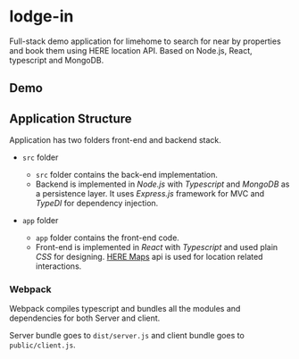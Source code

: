 # lodge-in

Full-stack demo application for limehome to search for near by properties and book them using HERE location API. Based on Node.js, React, typescript and MongoDB.

## Demo


## Application Structure

Application has two folders front-end and backend stack.

- `src` folder
  - `src` folder contains the back-end implementation.
  - Backend is implemented in _Node.js_ with _Typescript_ and _MongoDB_ as a persistence layer. It uses _Express.js_ framework for MVC and _TypeDI_ for dependency injection.

- `app` folder
  - `app` folder contains the front-end code.
  - Front-end is implemented in *React* with *Typescript* and used plain *CSS* for designing. [HERE Maps](https://developer.here.com/) api is used for location related interactions.

### Webpack

Webpack compiles typescript and bundles all the modules and dependencies for both Server and client.

Server bundle goes to `dist/server.js` and client bundle goes to `public/client.js`.
